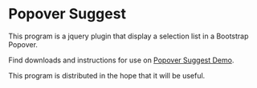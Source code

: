 # Popover Suggest

This program is a jquery plugin that display a selection list in a Bootstrap Popover.

Find downloads and instructions for use on [Popover Suggest Demo](http://popover-suggest.module-art.fr).

This program is distributed in the hope that it will be useful.

